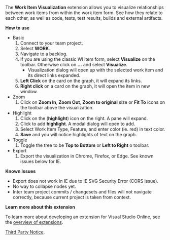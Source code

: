 
The **Work Item Visualization** extension allows you to visualize relationships between work items from within the work item form. See how they relate to each other, as well as code, tests, test results, builds and external artifacts.

**How to use**

- Basic
	1. Connect to your team project.
	2. Select **WORK**.
	3. Navigate to a backlog.
	4. If you are using the classic WI item form, select **Visualize** on the toolbar. Otherwise click on **...** and select **Visualize**.
		- Visualization dialog will open up with the selected work item and its direct links expanded.
	6. **Left Click** on the card on the graph, it will expand its links.
	8. **Right click** on a card on the graph, it will open the item in new window.
- Zoom
	1. Click on **Zoom In**, **Zoom Out**, **Zoom to original** size or **Fit To** icons on the toolbar above the visualization.
- Highlight
	1. Click on the (**highlight**) icon on the right. A pane will expand.
	2. Click to add **highlight**. A modal dialog will open to add.
	3. Select Work Item Type, Feature, and enter color (ie. red) in text color. 
	4. **Save** and you will notice highlights of text on the graph.
- Toggle
	1. Toggle the tree to be **Top to Bottom** or **Left to Right** o toolbar.
- Export
	1. Export the visualization in Chrome, Firefox, or Edge. See known issues below for IE.

**Known Issues**

- Export does not work in IE due to IE SVG Security Error (CORS issue).
- No way to collapse nodes yet.
- Inter team project commits / changesets and files will not navigate correctly, because current project is taken from context.

**Learn more about this extension**

To learn more about developing an extension for Visual Studio Online, see the [overview of extensions](https://www.visualstudio.com/en-us/integrate/extensions/overview).

[Third Party Notice](https://marketplace.visualstudio.com/_apis/public/gallery/publisher/alm-rangers/extension/almrangers-vsoextensions-WorkitemVisualization/latest/assetbyname/ThirdPartyNotice.txt).

